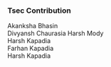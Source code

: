 ### Tsec Contribution 
Akanksha Bhasin<br>
Divyansh Chaurasia
Harsh Mody<br/>
Harsh Kapadia <br/>
Farhan Kapadia<br/>
Harsh Kapadia <br/>

